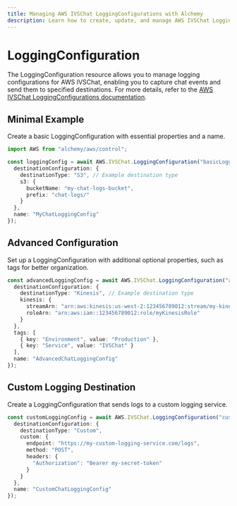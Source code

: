 ```yaml
---
title: Managing AWS IVSChat LoggingConfigurations with Alchemy
description: Learn how to create, update, and manage AWS IVSChat LoggingConfigurations using Alchemy Cloud Control.
---
```


# LoggingConfiguration

The LoggingConfiguration resource allows you to manage logging configurations for AWS IVSChat, enabling you to capture chat events and send them to specified destinations. For more details, refer to the [AWS IVSChat LoggingConfigurations documentation](https://docs.aws.amazon.com/ivschat/latest/userguide/).

## Minimal Example

Create a basic LoggingConfiguration with essential properties and a name.

```ts
import AWS from "alchemy/aws/control";

const loggingConfig = await AWS.IVSChat.LoggingConfiguration("basicLoggingConfig", {
  destinationConfiguration: {
    destinationType: "S3", // Example destination type
    s3: {
      bucketName: "my-chat-logs-bucket",
      prefix: "chat-logs/"
    }
  },
  name: "MyChatLoggingConfig"
});
```

## Advanced Configuration

Set up a LoggingConfiguration with additional optional properties, such as tags for better organization.

```ts
const advancedLoggingConfig = await AWS.IVSChat.LoggingConfiguration("advancedLoggingConfig", {
  destinationConfiguration: {
    destinationType: "Kinesis", // Example destination type
    kinesis: {
      streamArn: "arn:aws:kinesis:us-west-2:123456789012:stream/my-kinesis-stream",
      roleArn: "arn:aws:iam::123456789012:role/myKinesisRole"
    }
  },
  tags: [
    { key: "Environment", value: "Production" },
    { key: "Service", value: "IVSChat" }
  ],
  name: "AdvancedChatLoggingConfig"
});
```

## Custom Logging Destination

Create a LoggingConfiguration that sends logs to a custom logging service.

```ts
const customLoggingConfig = await AWS.IVSChat.LoggingConfiguration("customLoggingConfig", {
  destinationConfiguration: {
    destinationType: "Custom",
    custom: {
      endpoint: "https://my-custom-logging-service.com/logs",
      method: "POST",
      headers: {
        "Authorization": "Bearer my-secret-token"
      }
    }
  },
  name: "CustomChatLoggingConfig"
});
```